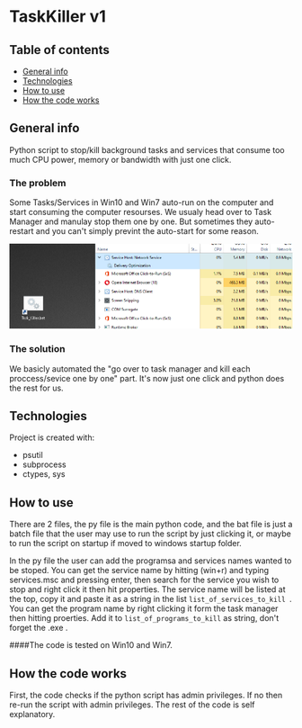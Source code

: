 # TaskKiller v1
## Table of contents
* [General info](#general-info)
* [Technologies](#technologies)
* [How to use](#setup)
* [How the code works](#How-the-code-works)

## General info
Python script to stop/kill background tasks and services that consume too much CPU power, memory or bandwidth with just one click.

### The problem
Some Tasks/Services in Win10 and Win7 auto-run on the computer and start consuming the computer resourses. We usualy head over to Task Manager and manulay stop them one by one. But sometimes they auto-restart and you can't simply prevint the auto-start for some reason.

![Screenshot_Before](https://github.com/Abdoo-mayhob/TaskKiller/blob/main/Screenshot_Before.png)

### The solution
We basicly automated the "go over to task manager and kill each proccess/sevice one by one" part. It's now just one click and python does the rest for us. 

## Technologies
Project is created with:
* psutil
* subprocess
* ctypes, sys

## How to use
There are 2 files, the py file is the main python code, and the bat file is just a batch file that the user may use to run the script by just clicking it, or maybe to run the script on startup if moved to windows startup folder.

In the py file the user can add the programsa and services names wanted to be stoped.
You can get the service name by hitting (win+r) and typing services.msc and pressing enter, then search for the service you wish to stop and right click it then hit properties. The service name will be listed at the top, copy it and paste it as a string in the list ```list_of_services_to_kill ```. 
You can get the program name by right clicking it form the task manager then hitting proerties. Add it to ```list_of_programs_to_kill``` as string, don't forget the .exe .

####The code is tested on Win10 and Win7.


## How the code works
First, the code checks if the python script has admin privileges. If no then re-run the script with admin privileges.
The rest of the code is self explanatory.
